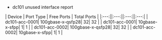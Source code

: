 * dc101 unused interface report

| Device | Port Type | Free Ports | Total Ports |
|:---:||:---:||:---:||:---:|
| dc101-acc-0001| 100gbase-x-qsfp28| 32| 32 |
| dc101-acc-0001| 10gbase-x-sfpp| 1| 1 |
| dc101-acc-0002| 100gbase-x-qsfp28| 32| 32 |
| dc101-acc-0002| 10gbase-x-sfpp| 1| 1 |